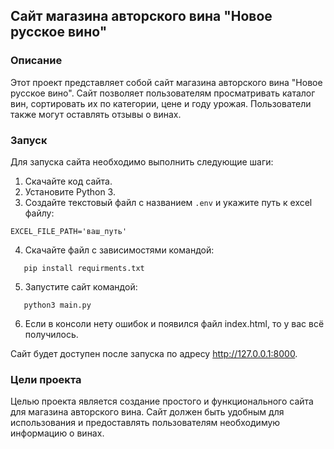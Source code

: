 ## Сайт магазина авторского вина "Новое русское вино"

### **Описание**

Этот проект представляет собой сайт магазина авторского вина "Новое русское вино". Сайт позволяет пользователям просматривать каталог вин, сортировать их по категории, цене и году урожая. Пользователи также могут оставлять отзывы о винах.

### **Запуск**

Для запуска сайта необходимо выполнить следующие шаги:

1. Скачайте код сайта.
2. Установите Python 3.
3. Создайте текстовый файл с названием `.env` и укажите путь к excel файлу:
```
EXCEL_FILE_PATH='ваш_путь'
```
4. Скачайте файл с зависимостями командой:
```
   pip install requirments.txt
  ```
5. Запустите сайт командой:
```
   python3 main.py
 ```
6. Если в консоли нету ошибок и появился файл index.html, то у вас всё получилось.

Сайт будет доступен после запуска по адресу http://127.0.0.1:8000.

### **Цели проекта**

Целью проекта является создание простого и функционального сайта для магазина авторского вина. Сайт должен быть удобным для использования и предоставлять пользователям необходимую информацию о винах.
